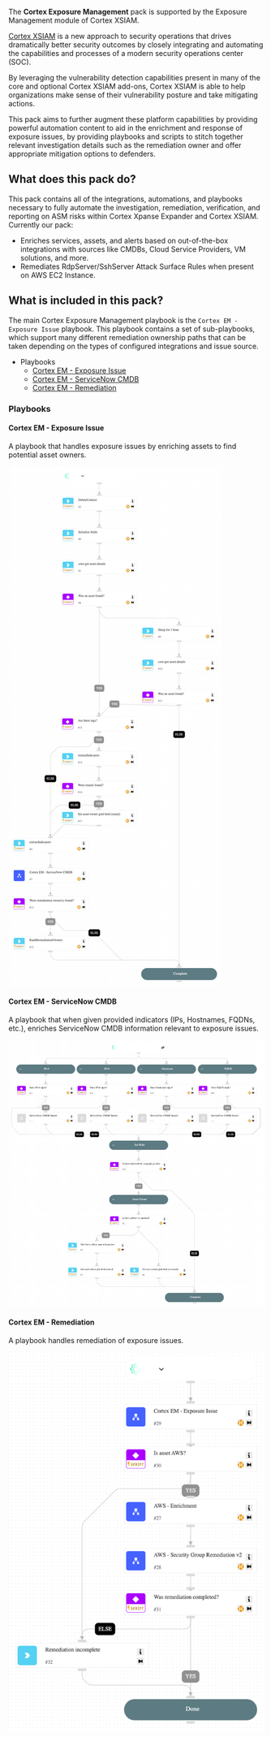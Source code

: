 The **Cortex Exposure Management** pack is supported by the Exposure Management module of Cortex XSIAM.

[Cortex XSIAM](https://www.paloaltonetworks.com/cortex/cortex-xsiam) is a new approach to security operations that drives dramatically better security outcomes by closely integrating and automating the capabilities and processes of a modern security operations center (SOC). 

By leveraging the vulnerability detection capabilities present in many of the core and optional Cortex XSIAM add-ons, Cortex XSIAM is able to help organizations make sense of their vulnerability posture and take mitigating actions. 

This pack aims to further augment these platform capabilities by providing powerful automation content to aid in the enrichment and response of exposure issues, by providing playbooks and scripts to stitch together relevant investigation details such as the remediation owner and offer appropriate mitigation options to defenders.


## What does this pack do?

This pack contains all of the integrations, automations, and playbooks necessary to fully automate the investigation, remediation, verification, and reporting on ASM risks within Cortex Xpanse Expander and Cortex XSIAM. Currently our pack:

- Enriches services, assets, and alerts based on out-of-the-box integrations with sources like CMDBs, Cloud Service Providers, VM solutions, and more.
- Remediates RdpServer/SshServer Attack Surface Rules when present on AWS EC2 Instance.

## What is included in this pack?

The main Cortex Exposure Management playbook is the `Cortex EM - Exposure Issue` playbook. This playbook contains a set of sub-playbooks, which support many different remediation ownership paths that can be taken depending on the types of configured integrations and issue source.

- Playbooks
  - [Cortex EM - Exposure Issue](#cortex-em---exposure-issue)
  - [Cortex EM - ServiceNow CMDB](#cortex-em---servicenow-cmdb)
  - [Cortex EM - Remediation](#cortex-em---remediation)


### Playbooks

#### Cortex EM - Exposure Issue

A playbook that handles exposure issues by enriching assets to find potential asset owners.

![Cortex EM - Exposure Issue](doc_files/Cortex_EM_-_Exposure_Issue.png)

#### Cortex EM - ServiceNow CMDB

A playbook that when given provided indicators (IPs, Hostnames, FQDNs, etc.), enriches ServiceNow CMDB information relevant to exposure issues.

![Cortex EM - ServiceNow CMDB](doc_files/Cortex_EM_-_ServiceNow_CMDB.png)

#### Cortex EM - Remediation

A playbook handles remediation of exposure issues.

![Cortex EM - Remediation](doc_files/Cortex_EM_-_Remediation.png)

